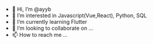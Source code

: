 - 👋 Hi, I’m @ayyb
- 👀 I’m interested in Javascript(Vue,React), Python, SQL
- 🌱 I’m currently learning Flutter
- 💞️ I’m looking to collaborate on ...
- 📫 How to reach me ...

<!---
ayyb/ayyb is a ✨ special ✨ repository because its `README.md` (this file) appears on your GitHub profile.
You can click the Preview link to take a look at your changes.
--->
